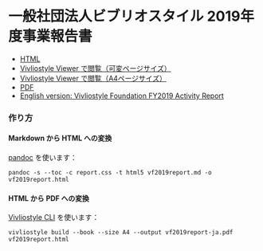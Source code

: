 # 一般社団法人ビブリオスタイル 2019年度事業報告書

- [HTML](https://vivliostyle.github.io/vivliostyle_doc/ja/reports/vivliostyle-report-2019/vf2019report.html)
- [Vivliostyle Viewer で閲覧（可変ページサイズ）](https://vivliostyle.org/viewer/#src=https://vivliostyle.github.io/vivliostyle_doc/ja/reports/vivliostyle-report-2019/vf2019report.html&bookMode=true)
- [Vivliostyle Viewer で閲覧（A4ページサイズ）](https://vivliostyle.org/viewer/#src=https://vivliostyle.github.io/vivliostyle_doc/ja/reports/vivliostyle-report-2019/vf2019report.html&bookMode=true&userStyle=data:,/*%3Cviewer%3E*/%0A@page%20%7B%20size:%20A4;%20%7D%0A/*%3C/viewer%3E*/)
- [PDF](https://vivliostyle.github.io/vivliostyle_doc/ja/reports/vivliostyle-report-2019/vf2019report-ja.pdf)
- [English version: Vivliostyle Foundation FY2019 Activity Report](https://github.com/vivliostyle/vivliostyle_doc/tree/gh-pages/en/reports/vivliostyle-report-2019/)

### 作り方

#### Markdown から HTML への変換

[pandoc](https://pandoc.org/) を使います：

```
pandoc -s --toc -c report.css -t html5 vf2019report.md -o vf2019report.html
```

#### HTML から PDF への変換

[Vivliostyle CLI](https://github.com/vivliostyle/vivliostyle-cli) を使います：

```
vivliostyle build --book --size A4 --output vf2019report-ja.pdf vf2019report.html 
```
